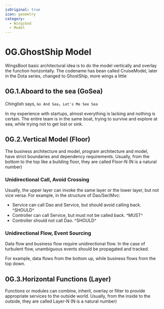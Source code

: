 ```yaml
---
isOriginal: true
icon: geometry
category:
  - WingsGod
  - Model
---
```


# 0G.GhostShip Model

WingsBoot basic architectural idea is to do the model vertically and overlay the function horizontally.
The codename has bean called CruiseModel, later in the Dota series, changed to GhostShip, more wings a little

## 0G.1.Aboard to the sea (GoSea)

Chinglish says, `Go And Sea`，`Let's Me See Sea`

In my experience with startups, almost everything is lacking and nothing is certain.
The entire team is in the same boat, trying to survive and explore at sea, while trying not to get lost or sink.

## 0G.2.Vertical Model (Floor)

The business architecture and model, program architecture and model, have strict boundaries and dependency requirements.
Usually, from the bottom to the top like a building floor, they are called Floor-N (N is a natural number)

### Unidirectional Call, Avoid Crossing

Usually, the upper layer can invoke the same layer or the lower layer, but not vice versa. For example,
in the structure of Dao/Ser/Mvc:

* Service can call Dao and Service, but should avoid calling back. ^SHOULD^
* Controller can call Service, but must not be called back. ^MUST^
* Controller should not call Dao. ^SHOULD^

### Unidirectional Flow, Event Sourcing

Data flow and business flow require unidirectional flow. In the case of turbulent flow,
unambiguous events should be propagated and tracked.

For example, data flows from the bottom up, while business flows from the top down.

## 0G.3.Horizontal Functions (Layer)

Functions or modules can combine, inherit, overlay or filter to provide appropriate services to the outside world.
Usually, from the inside to the outside, they are called Layer-N (N is a natural number)

